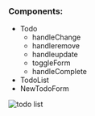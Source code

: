 ### Components:

- Todo
  - handleChange
  - handleremove
  - handleupdate
  - toggleForm
  - handleComplete
- TodoList
- NewTodoForm

![todo list](https://github.com/xiaomingfu/todolist/blob/master/todo%20list.gif)
